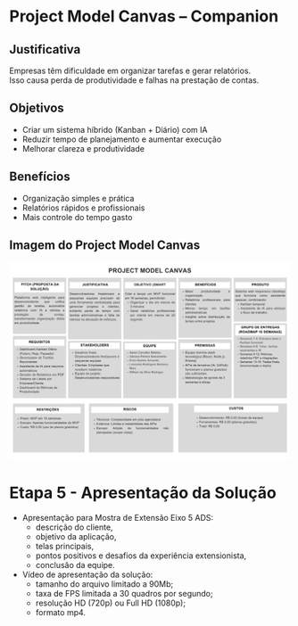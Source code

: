 # Project Model Canvas – Companion

## Justificativa
Empresas têm dificuldade em organizar tarefas e gerar relatórios.  
Isso causa perda de produtividade e falhas na prestação de contas.

## Objetivos
- Criar um sistema híbrido (Kanban + Diário) com IA  
- Reduzir tempo de planejamento e aumentar execução  
- Melhorar clareza e produtividade

## Benefícios
- Organização simples e prática  
- Relatórios rápidos e profissionais  
- Mais controle do tempo gasto

## Imagem do Project Model Canvas
![Project Model Canvas](project%20model%20canvas.png)

# Etapa 5 - Apresentação da Solução

- Apresentação para Mostra de Extensão Eixo 5 ADS:
  - descrição do cliente,
  - objetivo da aplicação,
  - telas principais,
  - pontos positivos e desafios da experiência extensionista,
  - conclusão da equipe.
- Vídeo de apresentação da solução:
  - tamanho do arquivo limitado a 90Mb;
  - taxa de FPS limitada a 30 quadros por segundo;
  - resolução HD (720p) ou Full HD (1080p);
  - formato mp4.
